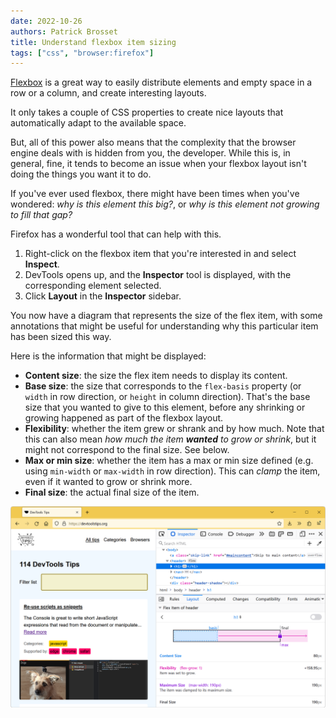 ```yaml
---
date: 2022-10-26
authors: Patrick Brosset
title: Understand flexbox item sizing
tags: ["css", "browser:firefox"]
---
```

[Flexbox](https://developer.mozilla.org/docs/Web/CSS/CSS_Flexible_Box_Layout/Basic_Concepts_of_Flexbox) is a great way to easily distribute elements and empty space in a row or a column, and create interesting layouts.

It only takes a couple of CSS properties to create nice layouts that automatically adapt to the available space.

But, all of this power also means that the complexity that the browser engine deals with is hidden from you, the developer. While this is, in general, fine, it tends to become an issue when your flexbox layout isn't doing the things you want it to do.

If you've ever used flexbox, there might have been times when you've wondered: _why is this element this big?_, or _why is this element not growing to fill that gap?_

Firefox has a wonderful tool that can help with this.

1. Right-click on the flexbox item that you're interested in and select **Inspect**.
1. DevTools opens up, and the **Inspector** tool is displayed, with the corresponding element selected.
1. Click **Layout** in the **Inspector** sidebar.

You now have a diagram that represents the size of the flex item, with some annotations that might be useful for understanding why this particular item has been sized this way.

Here is the information that might be displayed:

* **Content size**: the size the flex item needs to display its content.
* **Base size**: the size that corresponds to the `flex-basis` property (or `width` in row direction, or `height` in column direction). That's the base size that you wanted to give to this element, before any shrinking or growing happened as part of the flexbox layout.
* **Flexibility**: whether the item grew or shrank and by how much. Note that this can also mean _how much the item **wanted** to grow or shrink_, but it might not correspond to the final size. See below.
* **Max or min size**: whether the item has a max or min size defined (e.g. using `min-width` or `max-width` in row direction). This can _clamp_ the item, even if it wanted to grow or shrink more.
* **Final size**: the actual final size of the item.

![Firefox, with the DevTools Inspector tool opened, showing the Layout sidebar that contains the flex item diagram.](../../assets/img/understand-flexbox-item-sizing.png)
